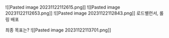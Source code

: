 ![[Pasted image 20231122112615.png]]
![[Pasted image 20231122112653.png]]
![[Pasted image 20231122112843.png]]
로드밸런서, 롤링 배포

최종 목표는?
![[Pasted image 20231122113701.png]]
